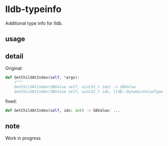 # lldb-typeinfo

Additional type info for lldb.

## usage



## detail

Original:

```python
def GetChildAtIndex(self, *args):
    r"""
    GetChildAtIndex(SBValue self, uint32_t idx) -> SBValue
    GetChildAtIndex(SBValue self, uint32_t idx, lldb::DynamicValueType use_dynamic, bool can_create_synthetic) -> SBValue
```

fixed:

```python
def GetChildAtIndex(self, idx: int) -> SBValue: ...
```

## note

Work in progress

